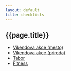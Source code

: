 ```yaml
---
layout: default
title: checklists
---
```



## {{page.title}}


- [Vikendova akce (mesto)](weekend-city.html)
- [Vikendova akce (priroda)](weekend-nature.html)
- [Tabor](tabor.html)
- [Fitness](fitness.html)


